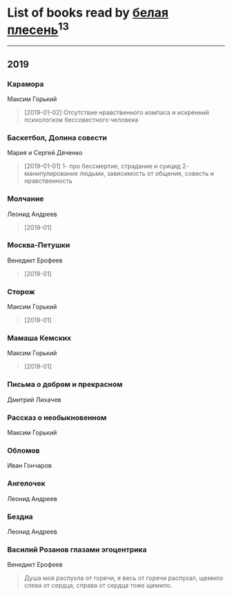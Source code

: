 # List of books read by [белая плесень](https://plus.google.com/104448632954411726505)<sup>13</sup>
---

## 2019

### Карамора
Максим Горький
> [2019-01-02] Отсутствие нравственного компаса и искренний психологизм бессовестного человека


### Баскетбол, Долина совести
Мария и Сергей Дяченко
> [2019-01-01] 1- про бессмертие, страдание и суицид
> 2- манипулирование людьми, зависимость от общения, совесть и нравственность


### Молчание
Леонид Андреев
> [2019-01] 


### Москва-Петушки
Венедикт Ерофеев
> [2019-01] 


### Сторож
Максим Горький
> [2019-01] 


### Мамаша Кемских
Максим Горький
> [2019-01] 


### Письма о добром и прекрасном
Дмитрий Лихачев


### Рассказ о необыкновенном
Максим Горький


### Обломов
Иван Гончаров


### Ангелочек
Леонид Андреев


### Бездна
Леонид Андреев




### Василий Розанов глазами эгоцентрика
Венедикт Ерофеев
> Душа  моя распухла  от  горечи,  я  весь от  горечи распухал, щемило  слева  от  сердца, справа от  сердца  тоже щемило.



